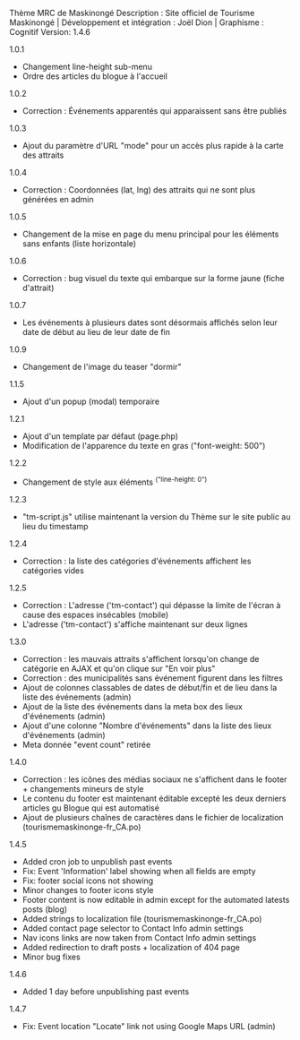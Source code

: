 Thème MRC de Maskinongé
Description : Site officiel de Tourisme Maskinongé | Développement et intégration : Joël Dion | Graphisme : Cognitif
Version: 1.4.6

1.0.1
- Changement line-height sub-menu
- Ordre des articles du blogue à l'accueil

1.0.2
- Correction : Événements apparentés qui apparaissent sans être publiés 

1.0.3 
- Ajout du paramètre d'URL "mode" pour un accès plus rapide à la carte des attraits

1.0.4
- Correction : Coordonnées (lat, lng) des attraits qui ne sont plus générées en admin

1.0.5
- Changement de la mise en page du menu principal pour les éléments sans enfants (liste horizontale)

1.0.6
- Correction : bug visuel du texte qui embarque sur la forme jaune (fiche d'attrait)

1.0.7
- Les événements à plusieurs dates sont désormais affichés selon leur date de début au lieu de leur date de fin

1.0.9
- Changement de l'image du teaser "dormir"

1.1.5
- Ajout d'un popup (modal) temporaire

1.2.1
- Ajout d'un template par défaut (page.php)
- Modification de l'apparence du texte en gras ("font-weight: 500")

1.2.2
- Changement de style aux éléments <sup> ("line-height: 0")

1.2.3
- "tm-script.js" utilise maintenant la version du Thème sur le site public au lieu du timestamp

1.2.4
- Correction : la liste des catégories d'événements affichent les catégories vides

1.2.5 
- Correction : L'adresse ('tm-contact') qui dépasse la limite de l'écran à cause des espaces insécables (mobile)
- L'adresse ('tm-contact') s'affiche maintenant sur deux lignes

1.3.0 
- Correction : les mauvais attraits s'affichent lorsqu'on change de catégorie en AJAX et qu'on clique sur "En voir plus"
- Correction : des municipalités sans événement figurent dans les filtres
- Ajout de colonnes classables de dates de début/fin et de lieu dans la liste des événements (admin)
- Ajout de la liste des événements dans la meta box des lieux d'événements (admin)
- Ajout d'une colonne "Nombre d'événements" dans la liste des lieux d'événements (admin)
- Meta donnée "event count" retirée

1.4.0 
- Correction : les icônes des médias sociaux ne s'affichent dans le footer + changements mineurs de style
- Le contenu du footer est maintenant éditable excepté les deux derniers articles gu Blogue qui est automatisé
- Ajout de plusieurs chaînes de caractères dans le fichier de localization (tourismemaskinonge-fr_CA.po)

1.4.5
- Added cron job to unpublish past events
- Fix: Event 'Information' label showing when all fields are empty
- Fix: footer social icons not showing
- Minor changes to footer icons style
- Footer content is now editable in admin except for the automated latests posts (blog)
- Added strings to localization file (tourismemaskinonge-fr_CA.po)
- Added contact page selector to Contact Info admin settings
- Nav icons links are now taken from Contact Info admin settings
- Added redirection to draft posts + localization of 404 page
- Minor bug fixes

1.4.6 
- Added 1 day before unpublishing past events

1.4.7
- Fix: Event location "Locate" link not using Google Maps URL (admin)